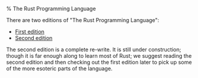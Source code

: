 % The Rust Programming Language

There are two editions of "The Rust Programming Language":

* [First edition](first-edition/index.html)
* [Second edition](second-edition/index.html)

The second edition is a complete re-write. It is still under construction;
though it is far enough along to learn most of Rust; we suggest reading the
second edition and then checking out the first edition later to pick up some of
the more esoteric parts of the language.
